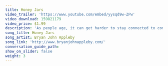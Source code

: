 ```yaml
---
title: Honey Jars
video_trailer: 'https://www.youtube.com/embed/yysqd9w-ZPw'
video_download: 159821179
video_price: $1.99
description: 'As people age, it can get harder to stay connected to communities and loved ones. Isolation in the elderly can have serious mental, physical, and emotional effects.'
song_title: Honey Jars
song_artist: Bryan John Appleby
song_link: 'http://www.bryanjohnappleby.com/'
conversation_guide_path:
show_on_slider: false
weight: 3
---
```



